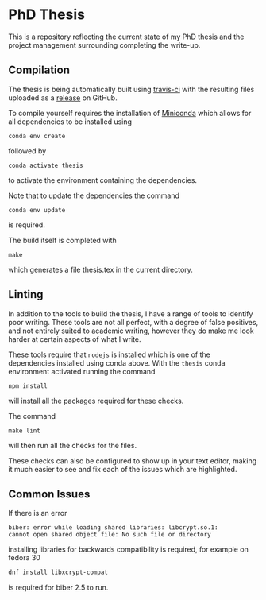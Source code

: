 # PhD Thesis

This is a repository reflecting the current state of my PhD thesis
and the project management surrounding completing the write-up.

## Compilation

The thesis is being automatically built using [travis-ci] with the resulting files uploaded as a
[release][github releases] on GitHub.

To compile yourself requires the installation of [Miniconda] which allows for all dependencies to
be installed using

```shell
conda env create
```

followed by

```shell
conda activate thesis
```

to activate the environment containing the dependencies.

Note that to update the dependencies the command

```shell
conda env update
```
is required.

The build itself is completed with

```shell
make
```

which generates a file thesis.tex in the current directory.

## Linting

In addition to the tools to build the thesis,
I have a range of tools to identify poor writing.
These tools are not all perfect,
with a degree of false positives,
and not entirely suited to academic writing,
however they do make me look harder at certain aspects of what I write.

These tools require that `nodejs` is installed
which is one of the dependencies installed using conda above.
With the `thesis` conda environment activated
running the command

```shell
npm install
```
will install all the packages required for these checks.

The command

```shell
make lint
```
will then run all the checks for the files.

These checks can also be configured to show up in your text editor,
making it much easier to see and fix each of the issues
which are highlighted.

## Common Issues

If there is an error

```error
biber: error while loading shared libraries: libcrypt.so.1:
cannot open shared object file: No such file or directory
```

installing libraries for backwards compatibility is required,
for example on fedora 30

```sh
dnf install libxcrypt-compat
```

is required for biber 2.5 to run.

[travis-ci]: https://travis-ci.org
[github releases]: https://github.com/malramsay64/phd-thesis/releases
[Miniconda]: https://conda.io/miniconda.html
